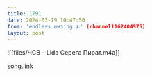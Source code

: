 ```yaml
---
title: 1791
date: 2024-03-19 10:47:50
from: 'endless шизing ⍼' (channel1162404975)
layout: post
---
```


![[files/ЧСВ - Lida   Серега Пират.m4a]]

[song.link](http://song.link/y/E_wvREUMTYM)
